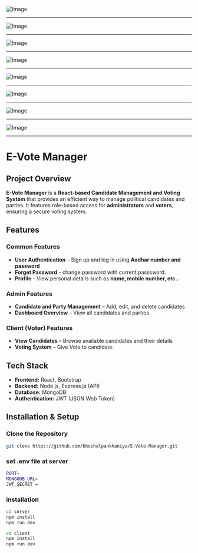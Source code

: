 ![Image](https://github.com/user-attachments/assets/bab3b157-3b35-41aa-8bde-6edd9ff704ac)
***
![Image](https://github.com/user-attachments/assets/445230a0-486d-495e-9783-7d258115bc91)
***
![Image](https://github.com/user-attachments/assets/2a02c77a-8800-4a5a-be48-13be5be8e0c5)
***
![Image](https://github.com/user-attachments/assets/c40fc40c-3f10-4f4d-88aa-327b3e7a17b5)
***
![Image](https://github.com/user-attachments/assets/08acce06-d001-4f2b-b2b7-f2ef37b22ba5)
***
![Image](https://github.com/user-attachments/assets/d4fa031e-bc4f-43da-bea1-6a3e4a2f69d5)
***
![Image](https://github.com/user-attachments/assets/f502c6ee-0477-4457-9ffb-c879a4dfe91e)
***
![Image](https://github.com/user-attachments/assets/5d1a57a5-840a-4060-b790-156d663034a4)
***

#  E-Vote Manager  

##  Project Overview  
**E-Vote Manager** is a **React-based Candidate Management and Voting System** that provides an efficient way to manage political candidates and parties.
It features role-based access for **administrators** and **voters**, ensuring a secure voting system.  

## Features  

### Common Features 
-  **User Authentication** – Sign up and log in using **Aadhar number and password**
-  **Forget Password** - change password with current passsword.
-  **Profile** - View personal details such as **name, mobile number, etc..**  

###  Admin Features  
-  **Candidate and Party Management** – Add, edit, and delete candidates  
-  **Dashboard Overview** – View all candidates and parties   

###  Client (Voter) Features  
-  **View Candidates** – Browse available candidates and their details  
-  **Voting System** – Give Vote to candidate.

##  Tech Stack  
- **Frontend:** React, Bootstrap 
- **Backend:** Node.js, Express.js (API)  
- **Database:** MongoDB  
- **Authentication:** JWT (JSON Web Token)  

## Installation & Setup  

###  Clone the Repository  
```bash
git clone https://github.com/khushalpankhaniya/E-Vote-Manager.git
```

###  set .env file at server 
```bash
PORT=
MONGODB_URL=
JWT_SECRET =
```
### installation 
```bash
cd server
npm install
npm run dev
```

```bash
cd client
npm install
npm run dev
```





